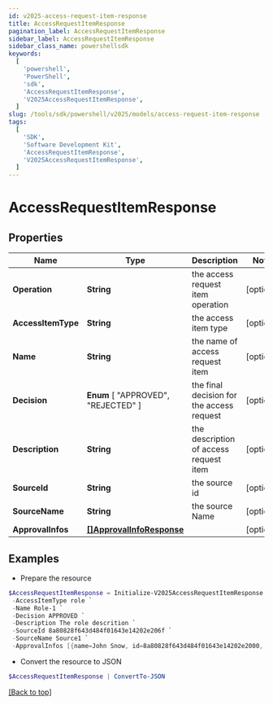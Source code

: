 ```yaml
---
id: v2025-access-request-item-response
title: AccessRequestItemResponse
pagination_label: AccessRequestItemResponse
sidebar_label: AccessRequestItemResponse
sidebar_class_name: powershellsdk
keywords:
  [
    'powershell',
    'PowerShell',
    'sdk',
    'AccessRequestItemResponse',
    'V2025AccessRequestItemResponse',
  ]
slug: /tools/sdk/powershell/v2025/models/access-request-item-response
tags:
  [
    'SDK',
    'Software Development Kit',
    'AccessRequestItemResponse',
    'V2025AccessRequestItemResponse',
  ]
---
```


# AccessRequestItemResponse

## Properties

| Name | Type | Description | Notes |
| --- | --- | --- | --- |
| **Operation** | **String** | the access request item operation | [optional] |
| **AccessItemType** | **String** | the access item type | [optional] |
| **Name** | **String** | the name of access request item | [optional] |
| **Decision** | **Enum** [ "APPROVED", "REJECTED" ] | the final decision for the access request | [optional] |
| **Description** | **String** | the description of access request item | [optional] |
| **SourceId** | **String** | the source id | [optional] |
| **SourceName** | **String** | the source Name | [optional] |
| **ApprovalInfos** | [**[]ApprovalInfoResponse**](approval-info-response) |  | [optional] |

## Examples

- Prepare the resource

```powershell
$AccessRequestItemResponse = Initialize-V2025AccessRequestItemResponse  -Operation Add `
 -AccessItemType role `
 -Name Role-1 `
 -Decision APPROVED `
 -Description The role descrition `
 -SourceId 8a80828f643d484f01643e14202e206f `
 -SourceName Source1 `
 -ApprovalInfos [{name=John Snow, id=8a80828f643d484f01643e14202e2000, status=Approved}]
```

- Convert the resource to JSON

```powershell
$AccessRequestItemResponse | ConvertTo-JSON
```

[[Back to top]](#)
